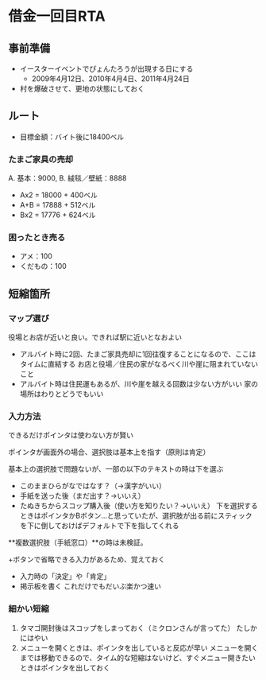 # 借金一回目RTA

## 事前準備
- イースターイベントでぴょんたろうが出現する日にする
    - 2009年4月12日、2010年4月4日、2011年4月24日
- 村を爆破させて、更地の状態にしておく

## ルート
- 目標金額：バイト後に18400ベル

### たまご家具の売却
A. 基本：9000, B. 絨毯／壁紙：8888

- Ax2 = 18000 + 400ベル
- A+B = 17888 + 512ベル
- Bx2 = 17776 + 624ベル
  
### 困ったとき売る
- アメ：100
- くだもの：100

## 短縮箇所

### マップ選び
役場とお店が近いと良い。できれば駅に近いとなおよい
- アルバイト時に2回、たまご家具売却に1回往復することになるので、ここはタイムに直結する
お店と役場／住民の家がなるべく川や崖に阻まれていないこと
- アルバイト時は住民運もあるが、川や崖を越える回数は少ない方がいい
家の場所はわりとどうでもいい

### 入力方法
できるだけポインタは使わない方が賢い

ポインタが画面外の場合、選択肢は基本上を指す（原則は肯定）

基本上の選択肢で問題ないが、一部の以下のテキストの時は下を選ぶ
- このままひらがなではなす？（→漢字がいい）
- 手紙を送った後（まだ出す？→いいえ）
- たぬきちからスコップ購入後（使い方を知りたい？→いいえ）
下を選択するときはポインタかBボタン...と思っていたが、選択肢が出る前にスティックを下に倒しておけばデフォルトで下を指してくれる

**複数選択肢（手紙窓口）**の時は未検証。

+ボタンで省略できる入力があるため、覚えておく
- 入力時の「決定」や「肯定」
- 掲示板を書く
これだけでもだいぶ楽かつ速い

### 細かい短縮
1. タマゴ開封後はスコップをしまっておく（ミクロンさんが言ってた）
    たしかにはやい
2. メニューを開くときは、ポインタを出していると反応が早い
    メニューを開くまでは移動できるので、タイム的な短縮はないけど、すぐメニュー開きたいときはポインタを出しておく
